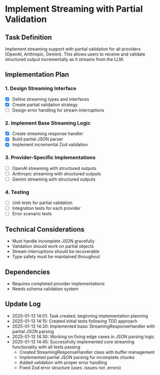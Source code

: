 # Implement Streaming with Partial Validation

## Task Definition
Implement streaming support with partial validation for all providers (OpenAI, Anthropic, Gemini). This allows users to receive and validate structured output incrementally as it streams from the LLM.

## Implementation Plan

### 1. Design Streaming Interface
- [x] Define streaming types and interfaces
- [x] Create partial validation strategy
- [ ] Design error handling for stream interruptions

### 2. Implement Base Streaming Logic
- [x] Create streaming response handler
- [x] Build partial JSON parser
- [x] Implement incremental Zod validation

### 3. Provider-Specific Implementations
- [ ] OpenAI streaming with structured outputs
- [ ] Anthropic streaming with structured outputs
- [ ] Gemini streaming with structured outputs

### 4. Testing
- [ ] Unit tests for partial validation
- [ ] Integration tests for each provider
- [ ] Error scenario tests

## Technical Considerations
- Must handle incomplete JSON gracefully
- Validation should work on partial objects
- Stream interruptions should be recoverable
- Type safety must be maintained throughout

## Dependencies
- Requires completed provider implementations
- Needs schema validation system

## Update Log
- 2025-01-13 14:01: Task created, beginning implementation planning
- 2025-01-13 14:15: Created initial tests following TDD approach
- 2025-01-13 14:20: Implemented basic StreamingResponseHandler with partial JSON parsing
- 2025-01-13 14:30: Working on fixing edge cases in JSON parsing logic
- 2025-01-13 14:45: Successfully implemented core streaming functionality with all tests passing
  - Created StreamingResponseHandler class with buffer management
  - Implemented partial JSON parsing for incomplete chunks
  - Added validation with proper error handling
  - Fixed Zod error structure (uses .issues not .errors)